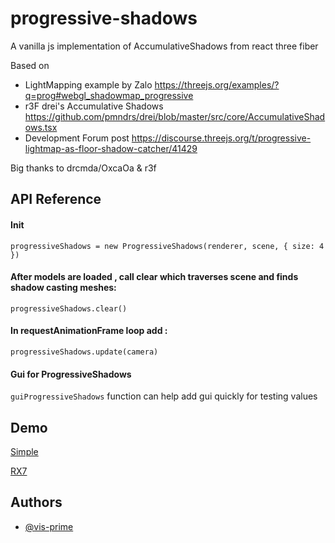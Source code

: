 # progressive-shadows

A vanilla js implementation of AccumulativeShadows from react three fiber

Based on

- LightMapping example by Zalo https://threejs.org/examples/?q=prog#webgl_shadowmap_progressive
- r3F drei's Accumulative Shadows https://github.com/pmndrs/drei/blob/master/src/core/AccumulativeShadows.tsx
- Development Forum post https://discourse.threejs.org/t/progressive-lightmap-as-floor-shadow-catcher/41429

Big thanks to drcmda/OxcaOa & r3f

## API Reference

#### Init

```
progressiveShadows = new ProgressiveShadows(renderer, scene, { size: 4 })
```

#### After models are loaded , call clear which traverses scene and finds shadow casting meshes:

```
progressiveShadows.clear()
```

#### In requestAnimationFrame loop add :

```
progressiveShadows.update(camera)
```

#### Gui for ProgressiveShadows

`guiProgressiveShadows` function can help add gui quickly for testing values

## Demo

[Simple](!url="https://vis-prime.github.io/progressive-shadows/?scene=simple")

[RX7](!url="https://vis-prime.github.io/progressive-shadows/?scene=rx7")

## Authors

- [@vis-prime](https://www.github.com/vis-prime)

